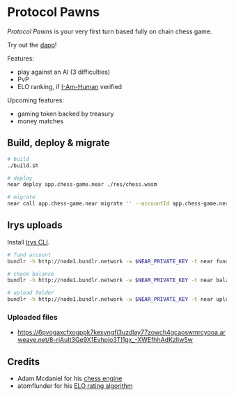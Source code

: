 # Protocol Pawns

_Protocol Pawns_ is your very first turn based fully on chain chess game.

Try out the [dapp](https://near.org/chess-game.near/widget/ChessGameLobby)!

Features:

- play against an AI (3 difficulties)
- PvP
- ELO ranking, if [I-Am-Human](https://i-am-human.app/) verified

Upcoming features:

- gaming token backed by treasury
- money matches

## Build, deploy & migrate

```sh
# build
./build.sh

# deploy
near deploy app.chess-game.near ./res/chess.wasm

# migrate
near call app.chess-game.near migrate '' --accountId app.chess-game.near --gas 300000000000000
```

## Irys uploads

Install [Irys CLI](https://docs.irys.network/developer-docs/cli).

```sh
# fund account
bundlr -h http://node1.bundlr.network -w $NEAR_PRIVATE_KEY -t near fund 1000000000000000000000000

# check balance
bundlr -h http://node1.bundlr.network -w $NEAR_PRIVATE_KEY -t near balance chess-game.near

# upload folder
bundlr -h http://node1.bundlr.network -w $NEAR_PRIVATE_KEY -t near upload-dir ./assets/hk/
```

### Uploaded files

- https://6pvogaxcfxogppk7kexyngfi3uzdlay77zowch4gcaoswmrcyooa.arweave.net/8-rjAuIt3Ge9X1Evhpio3TI1gx_-XWEfhhAdKzIiw5w

## Credits

- Adam Mcdaniel for his [chess engine](https://github.com/adam-mcdaniel/chess-engine)
- atomflunder for his [ELO rating algorithm](https://github.com/atomflunder/skillratings/)
